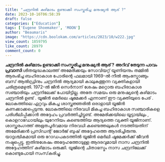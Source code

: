 ```yaml
---
title: "ചന്ദ്രനിൽ കുഴിമാടം ഉണ്ടാക്കി സംസ്കരിച്ച മനുഷ്യൻ ആര് ?"
date: 2023-10-16T06:58:39
draft: false
categories: ["Education"]
tags: ['Eugene Shoemaker', 'MOON']
author: "Beaumaris"
image: "https://cdn.boolokam.com/articles/2023/10/w222.jpg"
view_count: 1859795
like_count: 28979
comment_count: 0
---
```


**ചന്ദ്രനിൽ കുഴിമാടം ഉണ്ടാക്കി സംസ്കരിച്ച മനുഷ്യൻ ആര് ?** **അറിവ് തേടുന്ന പാവം പ്രവാസി** ശീതയുദ്ധകാലത്ത് അമേരിക്കയും സോവിയറ്റ് യൂണിയനും തമ്മിൽ ആരംഭിച്ച ബഹിരാകാശ പോരിന്റെ ഫലമായി 1969-ൽ നീൽ ആംസ്ട്രോങ്ങും ബസ് ആൽഡ്രിനും ചന്ദ്രനിൽ ആദ്യമായി കാലുകുത്തുന്ന വ്യക്തികളായി ചരിത്രമെഴുതി. 1972-ൽ ജീൻ സെർനാന് ശേഷം മറ്റൊരു ബഹിരാകാശ സഞ്ചാരിയും ചന്ദ്രനിലേക്ക് പോയിട്ടില്ല. അതേ സമയം ഒരു മനുഷ്യന്റെ കുഴിമാടം ചന്ദ്രനിൽ ഉണ്ട് . യൂജിൻ മെർലെ ഷൂമേക്കർ എന്നാണ് ഈ വ്യക്തിയുടെ പേര് . ലോകത്തിലെ ഏറ്റവും മികച്ച ശാസ്ത്രജ്ഞരിൽ ഒരാളായി യൂജിൻ കണക്കാക്കപ്പെടുന്നു. ലോകത്തിലെ നിരവധി മികച്ച ബഹിരാകാശ സഞ്ചാരികളെ പരിശീലിപ്പിക്കാൻ അദ്ദേഹം പ്രവർത്തിച്ചിട്ടുണ്ട്. അമേരിക്കയിലെ യൂട്ടായിലും , കൊളറാഡോയിലും യുറേനിയം കണ്ടെത്തിയ ആദ്യത്തെ വ്യക്തി യൂജിനാണ്. ശാസ്ത്രരംഗത്ത് അഭൂതപൂർവമായ നിരവധി കണ്ടെത്തലുകൾ നടത്തിയതിന് അമേരിക്കൻ പ്രസിഡന്റ് ജോർജ് ബുഷ് അദ്ദേഹത്തെ ആദരിച്ചിരുന്നു. യാദൃശ്ചികമായി ഒരു റോഡപകടത്തിൽ യൂജിൻ മെർലി ഷൂമേക്കർക്ക് ജീവൻ നഷ്ടപ്പെട്ടു. ഇതിനുശേഷം അദ്ദേഹത്തോടുള്ള ആദരവുമായി നാസ ചന്ദ്രനിൽ അദ്ദേഹത്തിന് കുഴിമാടം ഒരുക്കി. യൂജിന്റെ ചിതാഭസ്മം നാസ ചന്ദ്രനിലേക്ക് കൊണ്ടുപോയി സംസ്‌കരിച്ചു. 
